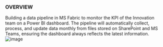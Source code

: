 ### OVERVIEW
Building a data pipeline in MS Fabric to monitor the KPI of the Innovation team on a Power BI dashboard. The pipeline will automatically collect, process, and update data monthly from files stored on SharePoint and MS Teams, ensuring the dashboard always reflects the latest information.
![image](https://github.com/user-attachments/assets/9f20ac1f-8e7b-4372-8518-1c45c2b4d52b)

